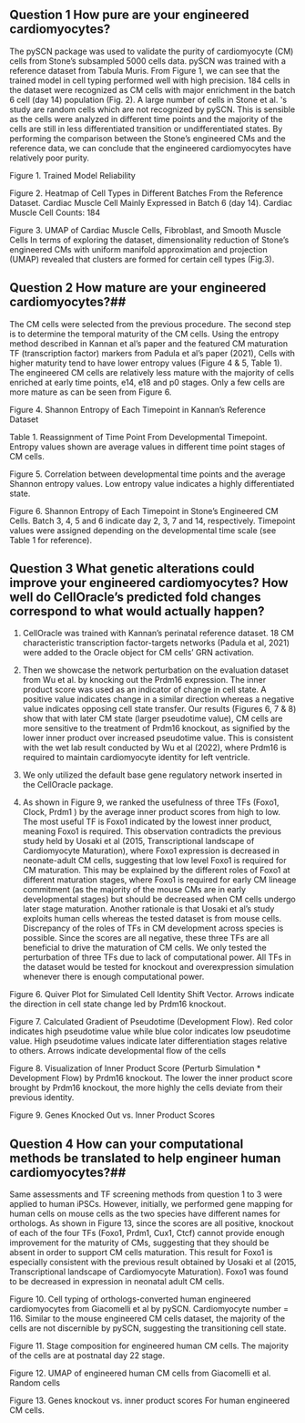 ## Question 1 How pure are your engineered cardiomyocytes? ##
The pySCN package was used to validate the purity of cardiomyocyte (CM) cells from Stone’s subsampled 5000 cells data. pySCN was trained with a reference dataset from Tabula Muris. 
From Figure 1, we can see that the trained model in cell typing performed well with high precision. 184 cells in the dataset were recognized as CM cells with major enrichment in the batch 6 cell (day 14) population (Fig. 2). A large number of cells in Stone et al. 's study are random cells which are not recognized by pySCN. This is sensible as the cells were analyzed in different time points and the majority of the cells are still in less differentiated transition or undifferentiated states. By performing the comparison between the Stone’s engineered CMs and the reference data, we can conclude that the engineered cardiomyocytes have relatively poor purity. 


Figure 1. Trained Model Reliability


Figure 2. Heatmap of Cell Types in Different Batches From the Reference Dataset. Cardiac Muscle Cell Mainly Expressed in Batch 6 (day 14). Cardiac Muscle Cell Counts: 184

Figure 3. UMAP of Cardiac Muscle Cells, Fibroblast, and Smooth Muscle Cells
	In terms of exploring the dataset, dimensionality reduction of Stone’s engineered CMs with uniform manifold approximation and projection (UMAP) revealed that clusters are formed for certain cell types (Fig.3). 

## Question 2 How mature are your engineered cardiomyocytes?##
The CM cells were selected from the previous procedure. The second step is to determine the temporal maturity of the CM cells. Using the entropy method described in Kannan et al’s paper and the featured CM maturation TF (transcription factor) markers from Padula et al’s paper (2021), 
Cells with higher maturity tend to have lower entropy values (Figure 4 & 5, Table 1). The engineered CM cells are relatively less mature with the majority of cells enriched at early time points, e14, e18 and p0 stages. Only a few cells are more mature as can be seen from Figure 6. 


Figure 4. Shannon Entropy of Each Timepoint in Kannan’s Reference Dataset


Table 1. Reassignment of Time Point From Developmental Timepoint. Entropy values shown are average values in different time point stages of CM cells.


Figure 5. Correlation between developmental time points and the average Shannon entropy values. Low entropy value indicates a highly differentiated state. 


Figure 6. Shannon Entropy of Each Timepoint in Stone’s Engineered CM Cells. Batch 3, 4, 5 and 6 indicate day 2, 3, 7 and 14, respectively. Timepoint values were assigned depending on the developmental time scale (see Table 1 for reference).

## Question 3 What genetic alterations could improve your engineered cardiomyocytes? How well do CellOracle’s predicted fold changes correspond to what would actually happen? ##
1) CellOracle was trained with Kannan’s perinatal reference dataset. 18 CM characteristic transcription factor-targets networks (Padula et al, 2021) were added to the Oracle object for CM cells’ GRN activation.

2) Then we showcase the network perturbation on the evaluation dataset from Wu et al. by knocking out the Prdm16 expression. The inner product score was used as an indicator of change in cell state. A positive value indicates change in a similar direction whereas a negative value indicates opposing cell state transfer. Our results (Figures 6, 7 & 8) show that with later CM state (larger pseudotime value), CM cells are more sensitive to the treatment of Prdm16 knockout, as signified by the lower inner product over increased pseudotime value. This is consistent with the wet lab result conducted by Wu et al (2022), where Prdm16 is required to maintain cardiomyocyte identity for left ventricle. 

3) We only utilized the default base gene regulatory network inserted in the CellOracle package.

4) As shown in Figure 9, we ranked the usefulness of three TFs (Foxo1, Clock, Prdm1
) by the average inner product scores from high to low. The most useful TF is Foxo1 indicated by the lowest inner product, meaning Foxo1 is required. This observation contradicts the previous study held by Uosaki et al (2015, Transcriptional landscape of Cardiomyocyte Maturation), where Foxo1 expression is decreased in neonate-adult CM cells, suggesting that low level Foxo1 is required for CM maturation. This may be explained by the different roles of Foxo1 at different maturation stages, where Foxo1 is required for early CM lineage commitment (as the majority of the mouse CMs are in early developmental stages) but should be decreased when CM cells undergo later stage maturation. Another rationale is that Uosaki et al’s study exploits human cells whereas the tested dataset is from mouse cells. Discrepancy of the roles of TFs in CM development across species is possible. Since the scores are all negative, these three TFs are all beneficial to drive the maturation of CM cells. We only tested the perturbation of three TFs due to lack of computational power. All TFs in the dataset would be tested for knockout and overexpression simulation whenever there is enough computational power.

Figure 6. Quiver Plot for Simulated Cell Identity Shift Vector. Arrows indicate the direction in cell state change led by Prdm16 knockout.

Figure 7. Calculated Gradient of Pseudotime (Development Flow). Red color indicates high pseudotime value while blue color indicates low pseudotime value. High pseudotime values indicate later differentiation stages relative to others. Arrows indicate developmental flow of the cells

Figure 8. Visualization of Inner Product Score (Perturb Simulation * Development Flow) by Prdm16 knockout. The lower the inner product score brought by Prdm16 knockout, the more highly the cells deviate from their previous identity.

Figure 9. Genes Knocked Out vs. Inner Product Scores

## Question 4 How can your computational methods be translated to help engineer human cardiomyocytes?##
Same assessments and TF screening methods from question 1 to 3 were applied to human iPSCs. However, initially, we performed gene mapping for human cells on mouse cells as the two species have different names for orthologs. 
As shown in Figure 13, since the scores are all positive, knockout of each of the four TFs (Foxo1, Prdm1, Cux1, Ctcf) cannot provide enough improvement for the maturity of CMs, suggesting that they should be absent in order to support CM cells maturation. This result for Foxo1 is especially consistent with the previous result obtained by Uosaki et al (2015, Transcriptional landscape of Cardiomyocyte Maturation). Foxo1 was found to be decreased in expression in neonatal adult CM cells.


Figure 10. Cell typing of orthologs-converted human engineered cardiomyocytes from Giacomelli et al by pySCN. Cardiomyocyte number = 116. Similar to the mouse engineered CM cells dataset, the majority of the cells are not discernible by pySCN, suggesting the transitioning cell state.

Figure 11. Stage composition for engineered human CM cells. The majority of the cells are at postnatal day 22 stage.



Figure 12. UMAP of engineered human CM cells from Giacomelli et al. Random cells 


Figure 13. Genes knockout vs. inner product scores For human engineered CM cells.
